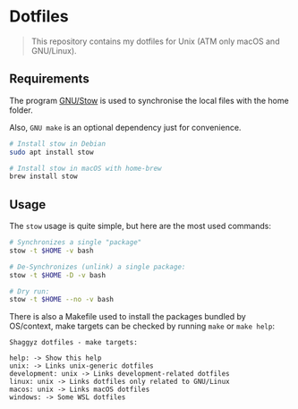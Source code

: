 # Dotfiles

> This repository contains my dotfiles for Unix (ATM only macOS and GNU/Linux).


## Requirements

The program [GNU/Stow](https://www.gnu.org/software/stow/) is used to synchronise the local files with the home folder. 

Also, `GNU make` is an optional dependency just for convenience.

```sh
# Install stow in Debian
sudo apt install stow

# Install stow in macOS with home-brew
brew install stow
```


## Usage

The `stow` usage is quite simple, but here are the most used commands:

```sh
# Synchronizes a single "package"
stow -t $HOME -v bash

# De-Synchronizes (unlink) a single package:
stow -t $HOME -D -v bash

# Dry run:
stow -t $HOME --no -v bash
```

There is also a Makefile used to install the packages bundled by OS/context, make targets can be checked by running `make` or `make help`:

```
Shaggyz dotfiles - make targets:

help: -> Show this help
unix: -> Links unix-generic dotfiles
development: unix -> Links development-related dotfiles
linux: unix -> Links dotfiles only related to GNU/Linux
macos: unix -> Links macOS dotfiles
windows: -> Some WSL dotfiles
```
